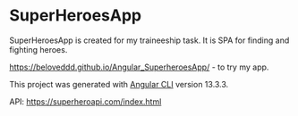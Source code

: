 # SuperHeroesApp

SuperHeroesApp is created for my traineeship task. It is SPA for finding and fighting heroes.

https://beloveddd.github.io/Angular_SuperheroesApp/ - to try my app.

This project was generated with [Angular CLI](https://github.com/angular/angular-cli) version 13.3.3.

API: https://superheroapi.com/index.html

